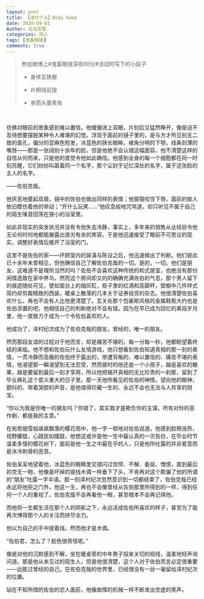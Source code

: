 ```yaml
---
layout: post
title: 【泽村个人】Body Swap
date: 2020-09-01
Author: 司马写意
categories: 同人
tags: [鬼畜眼镜]
comments: true
---
```


>参加微博上#鬼畜眼镜深夜60分#活动时写下的小段子
>
>* 身体互换梗
>
>* 片桐线前提
>
>* 单箭头要素有

<br />

仿佛对眼前的景象感到难以置信，他缓缓闭上双眼，片刻后又猛然睁开，像是迫不及待想要摆脱某种令人难堪的幻觉。浮现于面前的镜子里的，是与方才所见别无二致的面孔，偏分的亚麻色短发，冰蓝色的狭长眼眸，棱角分明的下颚，线条刻薄的嘴唇——那是一张阔别十余年的脸，但是他绝不会认错这幅面容，他不清楚这样的自信从何而来，只是他的直觉令他如此确信。他感到全身的每一个细胞都在同一时刻苏醒，它们纷纷叫嚣着同一个名字，那个尘封于记忆深处的名字，属于这张脸的主人的名字。

——佐伯克哉。

他厌恶地蹙起双眉，镜中的佐伯也做出同样的表情；他狠狠咬住下唇，面前的故人依旧模仿着他的举动；“开什么玩笑……”他叹息般地咒骂道，却只听见不属于自己的陌生嗓音回荡在狭小的浴室里。

如此非现实的突发状况并没有令他失去冷静，事实上，多年来的销售从业经验令他无论何时何地都能展露出游刃有余的笑容，于是他迅速接受了眼前不可思议的现实，调整好表情后推开了浴室的门。

这里不是佐伯的家——环顾室内的装潢与陈设之后，他迅速做出了判断。他们彼此已十余年未曾相见，但他确信自己了解佐伯克哉的一切。是的，一切。他们是朋友，这难道不是理所当然的吗？佐伯不会喜欢这种传统的和式居室，也绝没有那份闲情逸致在家中养鸟，然而这个房间却又的的确确充满佐伯的气息，那个男人留下的痕迹随处可见，譬如窗台上的烟灰缸，柜子里的红酒和高脚杯，壁橱中几件样式简约却剪裁精致的西装，暖桌上散落的几本关于证券投资的杂志。他很清楚佐伯喜欢什么，再也不会有人比他更清楚了。玄关处那个包豪斯风格的金属鞋柜大约也是佐伯添置的吧，他相信自己的判断绝对不会有错。因为在早已成为回忆的某段岁月里，他一直致力于成为一个令佐伯喜欢的人。

他成功了，泽村纪次成为了佐伯克哉的朋友。曾经的，唯一的朋友。

然而那段友谊的过程对于他而言，却是痛苦不堪的，每一分每一秒，他都盼望着终结的来临。他不想和佐伯玩什么友情游戏，他只想看到佐伯知道真相的那一刻的表情，一贯冷静而高傲的佐伯终于露出的，惨遭背叛的、难以置信的、痛苦不堪的表情，他渴望那一瞬渴望到无法忍受，然而彼时的他还是一个小孩子，越是喜欢的糖果，越是要留到最后一刻才享用，所以他把揭开真相的无比珍贵的一刹那，留到了毕业典礼这个意义重大的日子里。那一天他所看见的佐伯的神情，望向他的眼神，颤抖的、带着哭腔的声音，是他值得珍藏一生的、永远不会也无法与人共享的财宝。

“你以为我是你唯一的朋友吗？你错了，其实我才是欺负你的主谋。所有对你的恶作剧，都是我的主意。”

在宛若细雪般飒飒飘落的樱花雨中，他一字一顿地对佐伯说道。他感到脸颊涨热，视野朦胧，心跳犹如擂鼓，他想这或许是他一生中最认真的一次告白，在毕业时节温柔多情的樱花树下，面前是他一生之中最在乎的人，只是他所吐露的并非爱意而是冰冷刺骨的恶意。

佐伯呆呆地望着他，冰蓝色的眼睛里交错闪过惊愕、不解、委屈、憎恨，直到最后的空无一物，他像是坏掉的提线木偶一样垂下了头，不肯再对这个欺骗了他的所谓的“朋友”吐露一字半语。那一刻泽村纪次忽然意识到一切都结束了，佐伯克哉已经永远将他拒之门外，他这一生，再也不会像曾经从佐伯那里所得到的一样，得到任何一个人的重视了。佐伯克哉不会再看他一眼，甚至根本不会再记得他。

而他将一生都生活在那个人的阴影之下，永远活成佐伯所喜欢的样子，甚至为了能再次博得那个人的关注而拼尽全力。

他以为自己的手中提着线。然而他才是木偶。

“佐伯君，怎么了？脸色很奇怪呢。”

像是对他的沉默感到不解，坐在暖桌旁的中年男子投来关切的视线，温柔地轻声询问道。那是他从未见过的陌生人，但是他很清楚，这个人对于佐伯而言必定很重要——远胜过曾经的自己。在佐伯克哉的世界里，已经很没有一丝一毫留给泽村纪次的位置。

站在不知所措的佐伯的恋人面前，他像故障的机械一样不断发出空虚的笑声。
